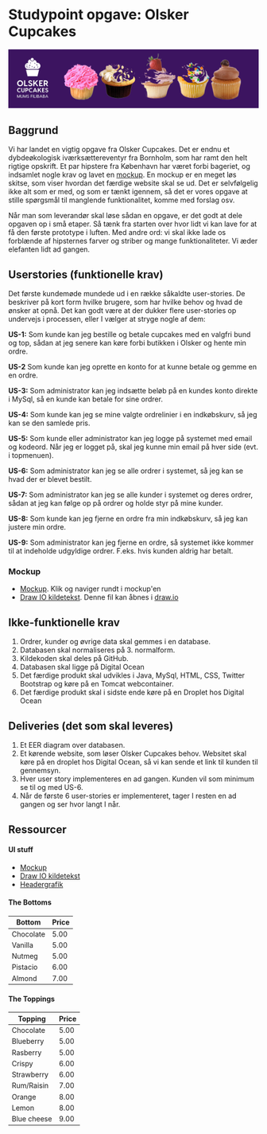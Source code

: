 # Studypoint opgave: Olsker Cupcakes

![](olskercupcakes.png)

## Baggrund

Vi har landet en vigtig opgave fra Olsker Cupcakes. Det er endnu et dybdeøkologisk iværksættereventyr fra Bornholm, som har ramt den helt rigtige opskrift. Et par hipstere fra København har været forbi bageriet, og indsamlet nogle krav og lavet en [mockup](cupcakeshop.html). En mockup er en meget løs skitse, som viser hvordan det færdige website skal se ud. Det er selvfølgelig ikke alt som er med, og som er tænkt igennem, så det er vores opgave at stille spørgsmål til manglende funktionalitet, komme med forslag osv. 

Når man som leverandør skal løse sådan en opgave, er det godt at dele opgaven op i små etaper. Så tænk fra starten over hvor lidt vi kan lave for at få den første prototype i luften. Med andre ord: vi skal ikke lade os forblænde af hipsternes farver og striber og mange funktionaliteter. Vi æder elefanten lidt ad gangen.

## Userstories (funktionelle krav)

Det første kundemøde mundede ud i en række såkaldte user-stories. De beskriver på kort form hvilke brugere, som har hvilke behov og hvad de ønsker at opnå. Det kan godt være at der dukker flere user-stories op undervejs i processen, eller I vælger at stryge nogle af dem:

**US-1:** Som kunde kan jeg bestille og betale cupcakes med en valgfri bund og top, sådan at jeg senere kan køre forbi butikken i Olsker og hente min ordre.

**US-2** Som kunde kan jeg oprette en konto for at kunne betale og gemme en en ordre.

**US-3:** Som administrator kan jeg indsætte beløb på en kundes konto direkte i MySql, så en kunde kan betale for sine ordrer.

**US-4:** Som kunde kan jeg se mine valgte ordrelinier i en indkøbskurv, så jeg kan se den samlede pris.

**US-5:** Som kunde eller administrator kan jeg logge på systemet med email og kodeord. Når jeg er logget på, skal jeg kunne min email på hver side (evt. i topmenuen).

**US-6:** Som administrator kan jeg se alle ordrer i systemet, så jeg kan se hvad der er blevet bestilt.

**US-7:** Som administrator kan jeg se alle kunder i systemet og deres ordrer, sådan at jeg kan følge op på ordrer og holde styr på mine kunder.

**US-8:** Som kunde kan jeg fjerne en ordre fra min indkøbskurv, så jeg kan justere min ordre.

**US-9:** Som administrator kan jeg fjerne en ordre, så systemet ikke kommer til at indeholde udgyldige ordrer. F.eks. hvis kunden aldrig har betalt.


### Mockup
- [Mockup](cupcakeshop.html). Klik og naviger rundt i mockup'en
- [Draw IO kildetekst](cupcakeshop.xml). Denne fil kan åbnes i [draw.io](http://draw.io)

## Ikke-funktionelle krav
1. Ordrer, kunder og øvrige data skal gemmes i en database.
2. Databasen skal normaliseres på 3. normalform.
3. Kildekoden skal deles på GitHub.
4. Databasen skal ligge på Digital Ocean
5. Det færdige produkt skal udvikles i Java, MySql, HTML, CSS, Twitter Bootstrap og køre på en Tomcat webcontainer.
6. Det færdige produkt skal i sidste ende køre på en Droplet hos Digital Ocean

## Deliveries (det som skal leveres)
1. Et EER diagram over databasen.
2. Et kørende website, som løser Olsker Cupcakes behov. Websitet skal køre på en droplet hos Digital Ocean, så vi kan sende et link til kunden til gennemsyn.
3. Hver user story implementeres en ad gangen. Kunden vil som minimum se til og med US-6. 
4. Når de første 6 user-stories er implementeret, tager I resten en ad gangen og ser hvor langt I når. 

## Ressourcer

#### UI stuff

- [Mockup](cupcakeshop.html)
- [Draw IO kildetekst](cupcakeshop.xml)
- [Headergrafik](olskercupcakes.png)

#### The Bottoms 

|Bottom |Price|
| ----- | ----- |
| Chocolate |  5.00 |
| Vanilla |  5.00 |
| Nutmeg |  5.00 |
| Pistacio |  6.00 |
| Almond |  7.00 |

#### The Toppings

| Topping |Price|
| ----- | ----- |
| Chocolate |  5.00 |
| Blueberry  | 5.00 |
| Rasberry |  5.00 |
| Crispy |  6.00 |
| Strawberry  | 6.00 |
| Rum/Raisin  | 7.00 |
| Orange |  8.00 |
| Lemon  | 8.00 |
| Blue cheese |  9.00 |





